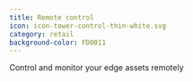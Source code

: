 ```yaml
---
title: Remote control
icon: icon-tower-control-thin-white.svg
category: retail
background-color: FD0011
---
```


Control and monitor your edge assets remotely